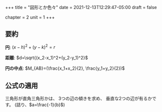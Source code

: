 +++
title = "図形とか色々"
date = 2021-12-13T12:29:47-05:00
draft = false

chapter = 2
unit = 1
+++

## 要約

**円**: $(x-h)^2+(y-k)^2=r$

**距離**: $d=\sqrt{(x_2-x_1)^2+(y_2-y_1)^2}$

**円の中点**: $M_{AB}=(\frac{x_1+x_2}{2}, \frac{y_1+y_2}{2})$

## 公式の適用

三角形が直角三角形かは、
3つの辺の傾きを求め、
垂直な2つの辺が有るかです。
(詰り、$a=\frac{-1}{b}$)
